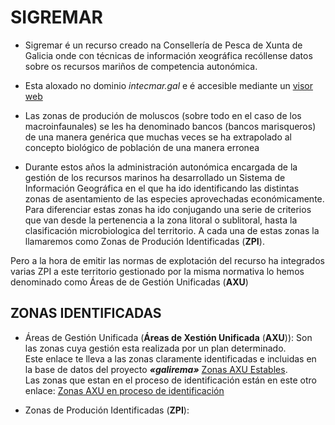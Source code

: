 # SIGREMAR

* Sigremar é un recurso creado na Consellería de Pesca de Xunta de Galicia onde con técnicas de información xeográfica recóllense datos sobre os recursos mariños de competencia autonómica.

* Esta aloxado no dominio _intecmar.gal_ e é accesible mediante un [visor web][]

* Las zonas de produción de moluscos (sobre todo en el caso de los macroinfaunales) se les ha denominado bancos (bancos marisqueros) de una manera genérica que muchas veces se ha extrapolado al concepto biológico de población de una manera erronea 

* Durante estos años la administración autonómica encargada de la gestión de los recursos marinos ha desarrollado un Sistema de Información Geográfica en el que ha ido identificando las distintas zonas de asentamiento de las especies aprovechadas económicamente. Para diferenciar estas zonas ha ido conjugando una serie de criterios que van desde la pertenencia a la zona litoral o sublitoral, hasta la clasificación microbiologica del territorio. A cada una de estas zonas la llamaremos como Zonas de Produción Identificadas (__ZPI__).

Pero a la hora de emitir las normas de explotación del recurso ha integrados varias ZPI a este territorio gestionado por la misma normativa lo hemos denominado como Áreas de de Gestión Unificadas (__AXU__)



## ZONAS IDENTIFICADAS

* Áreas de Gestión Unificada (__Áreas de Xestión Unificada__ (__AXU__)): Son las zonas cuya gestión esta realizada por un plan determinado.  
Este enlace te lleva a las zonas claramente identificadas e incluidas en la base de datos del proyecto ___«galirema»___ [Zonas AXU Estables](IndiceZonasPlan.md).  
Las zonas que estan en el proceso de identificación están en este otro enlace: [Zonas AXU en proceso de identificación](indicesZonasProduccion.md)

* Zonas de Produción Identificadas (__ZPI__):




 [visor web]: https://goo.gl/glKrkM


